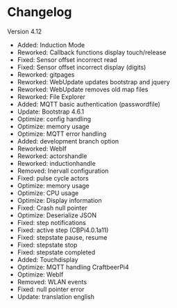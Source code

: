 # Changelog

Version 4.12

- Added:    Induction Mode
- Reworked: Callback functions display touch/release
- Fixed:    Sensor offset incorrect read
- Fixed:    Sensor offset incorrect display (digits)
- Reworked: gitpages
- Reworked: WebUpdate updates bootstrap and jquery
- Reworked: WebUpdate removes old map files
- Reworked: File Explorer
- Added:    MQTT basic authentication (passwordfile)
- Update:   Bootstrap 4.6.1
- Optimize: config handling
- Optimize: memory usage
- Optimize: MQTT error handling
- Added:    development branch option
- Reworked: WebIf
- Reworked: actorshandle
- Reworked: inductionhandle
- Removed:  Inervall configuration
- Fixed:    pulse cycle actors
- Optimize: memory usage
- Optimize: CPU usage
- Optimize: Display information
- Fixed:    Crash null pointer
- Optimize: Deserialize JSON
- Fixed:    step notifications
- Fixed:    active step (CBPi4.0.1a11)
- Fixed:    stepstate pause, resume
- Fixed:    stepstate stop
- Fixed:    stepstate completed
- Added:    Touchdisplay
- Optimize: MQTT handling CraftbeerPi4
- Optimize: WebIf
- Removed:  WLAN events
- Fixed:    null pointer error
- Update:   translation english
